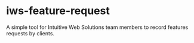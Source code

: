 # iws-feature-request
A simple tool for Intuitive Web Solutions team members to record features requests by clients.
